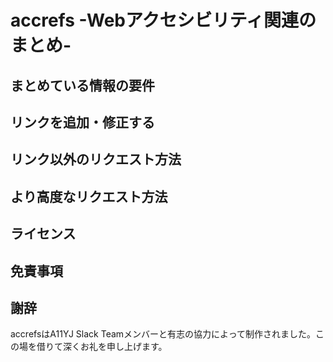 # accrefs -Webアクセシビリティ関連のまとめ- 

## まとめている情報の要件

## リンクを追加・修正する

## リンク以外のリクエスト方法

## より高度なリクエスト方法

## ライセンス

## 免責事項

## 謝辞

accrefsはA11YJ Slack Teamメンバーと有志の協力によって制作されました。この場を借りて深くお礼を申し上げます。